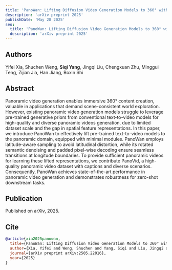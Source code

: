 ```yaml
---
title: 'PanoWan: Lifting Diffusion Video Generation Models to 360° with Latitude/Longitude-aware Mechanisms'
description: 'arXiv preprint 2025'
publishDate: 'May 28 2025'
seo:
  title: 'PanoWan: Lifting Diffusion Video Generation Models to 360° with Latitude/Longitude-aware Mechanisms'
  description: 'arXiv preprint 2025'
---
```


## Authors

Yifei Xia, Shuchen Weng, **Siqi Yang**, Jingqi Liu, Chengxuan Zhu, Minggui Teng, Zijian Jia, Han Jiang, Boxin Shi

## Abstract

Panoramic video generation enables immersive 360° content creation, valuable in applications that demand scene-consistent world exploration. However, existing panoramic video generation models struggle to leverage pre-trained generative priors from conventional text-to-video models for high-quality and diverse panoramic videos generation, due to limited dataset scale and the gap in spatial feature representations. In this paper, we introduce PanoWan to effectively lift pre-trained text-to-video models to the panoramic domain, equipped with minimal modules. PanoWan employs latitude-aware sampling to avoid latitudinal distortion, while its rotated semantic denoising and padded pixel-wise decoding ensure seamless transitions at longitude boundaries. To provide sufficient panoramic videos for learning these lifted representations, we contribute PanoVid, a high-quality panoramic video dataset with captions and diverse scenarios. Consequently, PanoWan achieves state-of-the-art performance in panoramic video generation and demonstrates robustness for zero-shot downstream tasks.

## Publication

Published on arXiv, 2025.

## Cite

```bibtex
@article{xia2025panowan,
  title={PanoWan: Lifting Diffusion Video Generation Models to 360° with Latitude/Longitude-aware Mechanisms},
  author={Xia, Yifei and Weng, Shuchen and Yang, Siqi and Liu, Jingqi and Zhu, Chengxuan and Teng, Minggui and Jia, Zijian and Jiang, Han and Shi, Boxin},
  journal={arXiv preprint arXiv:2505.22016},
  year={2025}
}
```
